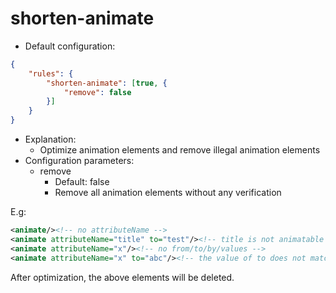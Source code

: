 # shorten-animate

* Default configuration:
```json
{
	"rules": {
		"shorten-animate": [true, {
			"remove": false
		}]
	}
}
```
* Explanation:
	* Optimize animation elements and remove illegal animation elements
* Configuration parameters:
	* remove
		* Default: false
		* Remove all animation elements without any verification

E.g:
```xml
<animate/><!-- no attributeName -->
<animate attributeName="title" to="test"/><!-- title is not animatable attribute -->
<animate attributeName="x"/><!-- no from/to/by/values -->
<animate attributeName="x" to="abc"/><!-- the value of to does not match x -->
```

After optimization, the above elements will be deleted.
